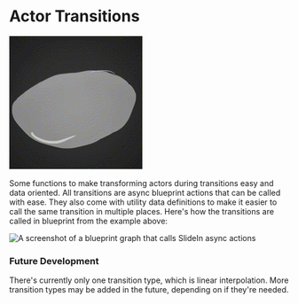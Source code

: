 ﻿# Actor Transitions

![A gif showing the slide in transition with some friendly dino characters](Resources/dino-friends.gif)

Some functions to make transforming actors during transitions easy and data oriented.
All transitions are async blueprint actions that can be called with ease. They also
come with utility data definitions to make it easier to call the same transition in
multiple places. Here's how the transitions are called in blueprint from the example
above:

![A screenshot of a blueprint graph that calls SlideIn async actions](Resources/SlideInTransitionExampleBlueprint.png)

### Future Development

There's currently only one transition type, which is linear interpolation. More
transition types may be added in the future, depending on if they're needed.

